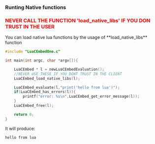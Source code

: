 ### Runting Native functions
<h3 style="color:red;">
NEVER CALL THE FUNCTION 'load_native_libs' IF YOU DON TRUST IN THE USER
</h3>
You can load native lua functions by the usage of **load_native_libs** function

```c
#include "LuaCEmbedOne.c"

int main(int argc, char *argv[]){

    LuaCEmbed * l = newLuaCEmbedEvaluation();
    //NEVER USE THESE IF YOU DONT TRUST IN THE CLIENT
    LuaCEmbed_load_native_libs(l);

    LuaCEmbed_evaluate(l,"print('hello from lua')");
    if(LuaCEmbed_has_errors(l)){
        printf("error: %s\n",LuaCEmbed_get_error_message(l));
    }
    LuaCEmbed_free(l);

    return 0;
}
```


It will produce:
```bash
hello from lua
```
